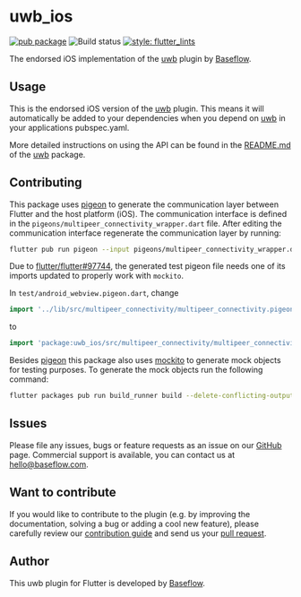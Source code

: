 # uwb_ios

[![pub package](https://img.shields.io/pub/v/uwb_ios.svg)](https://pub.dartlang.org/packages/uwb_ios)
![Build status](https://github.com/Baseflow/flutter_uwb/workflows/uwb_ios/badge.svg?branch=main)
[![style: flutter_lints](https://img.shields.io/badge/style-flutter_lints-40c4ff.svg)](https://pub.dev/packages/flutter_lints)

The endorsed iOS implementation of the [uwb][1]
plugin by [Baseflow](https://baseflow.com).

## Usage

This is the endorsed iOS version of the [uwb][1] 
plugin. This means it will automatically be added to your dependencies when you
depend on [uwb][1] in your applications
pubspec.yaml.

More detailed instructions on using the API can be found in the 
[README.md][7] of the [uwb][1]
package.

## Contributing

This package uses [pigeon][2] to generate the communication layer between 
Flutter and the host platform (iOS). The communication interface is defined in
the `pigeons/multipeer_connectivity_wrapper.dart` file. After editing the
communication interface regenerate the communication layer by running:

```bash
flutter pub run pigeon --input pigeons/multipeer_connectivity_wrapper.dart
```

Due to [flutter/flutter#97744](https://github.com/flutter/flutter/issues/97744), the generated test
pigeon file needs one of its imports updated to properly work with `mockito`.

In `test/android_webview.pigeon.dart`, change

```dart
import '../lib/src/multipeer_connectivity/multipeer_connectivity.pigeon.dart';
```

to

```dart
import 'package:uwb_ios/src/multipeer_connectivity/multipeer_connectivity.pigeon.dart';
```

Besides [pigeon][2] this package also uses [mockito][3] to generate mock objects for testing purposes. To generate the mock objects run the following command:
```bash
flutter packages pub run build_runner build --delete-conflicting-outputs
```

## Issues

Please file any issues, bugs or feature requests as an issue on our 
[GitHub][4] page. Commercial support is available, you can contact us at
<hello@baseflow.com>.

## Want to contribute

If you would like to contribute to the plugin (e.g. by improving the 
documentation, solving a bug or adding a cool new feature), please carefully
review our [contribution guide][5] and send us your 
[pull request][6].

## Author

This uwb plugin for Flutter is developed by [Baseflow](https://baseflow.com).

[1]: https://pub.dev/packages/uwb
[2]: https://pub.dev/packages/pigeon
[3]: https://pub.dev/packages/mockito
[4]: https://github.com/Baseflow/flutter_uwb/issues
[5]: https://github.com/Baseflow/flutter_uwb/blob/main/CONTRIBUTING.md
[6]: https://github.com/Baseflow/flutter_uwb_/pulls
[7]: https://github.com/Baseflow/flutter_uwb/blob/main/uwb/README.md